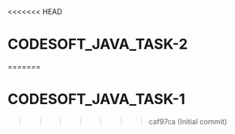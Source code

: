 <<<<<<< HEAD
# CODESOFT_JAVA_TASK-2
=======
# CODESOFT_JAVA_TASK-1
>>>>>>> caf97ca (Initial commit)
